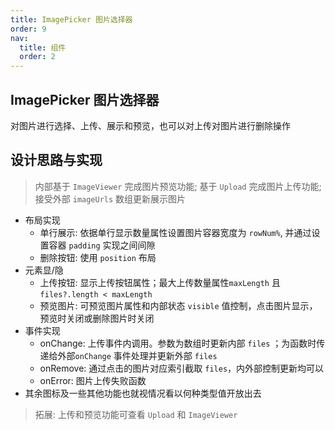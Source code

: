 ```yaml
---
title: ImagePicker 图片选择器
order: 9
nav:
  title: 组件
  order: 2
---
```


## ImagePicker 图片选择器

对图片进行选择、上传、展示和预览，也可以对上传对图片进行删除操作

## 设计思路与实现

> 内部基于 `ImageViewer` 完成图片预览功能; 基于 `Upload` 完成图片上传功能; 接受外部 `imageUrls` 数组更新展示图片

- 布局实现
  - 单行展示: 依据单行显示数量属性设置图片容器宽度为 `rowNum%`, 并通过设置容器 `padding` 实现之间间隙
  - 删除按钮: 使用 `position` 布局
- 元素显/隐
  - 上传按钮: 显示上传按钮属性；最大上传数量属性`maxLength` 且 `files?.length < maxLength`
  - 预览图片: 可预览图片属性和内部状态 `visible` 值控制，点击图片显示，预览时关闭或删除图片时关闭
- 事件实现
  - onChange: 上传事件内调用。参数为数组时更新内部 `files` ；为函数时传递给外部`onChange` 事件处理并更新外部 `files`
  - onRemove: 通过点击的图片对应索引截取 `files`，内外部控制更新均可以
  - onError: 图片上传失败函数
- 其余图标及一些其他功能也就视情况看以何种类型值开放出去

> 拓展: 上传和预览功能可查看 `Upload` 和 `ImageViewer`
